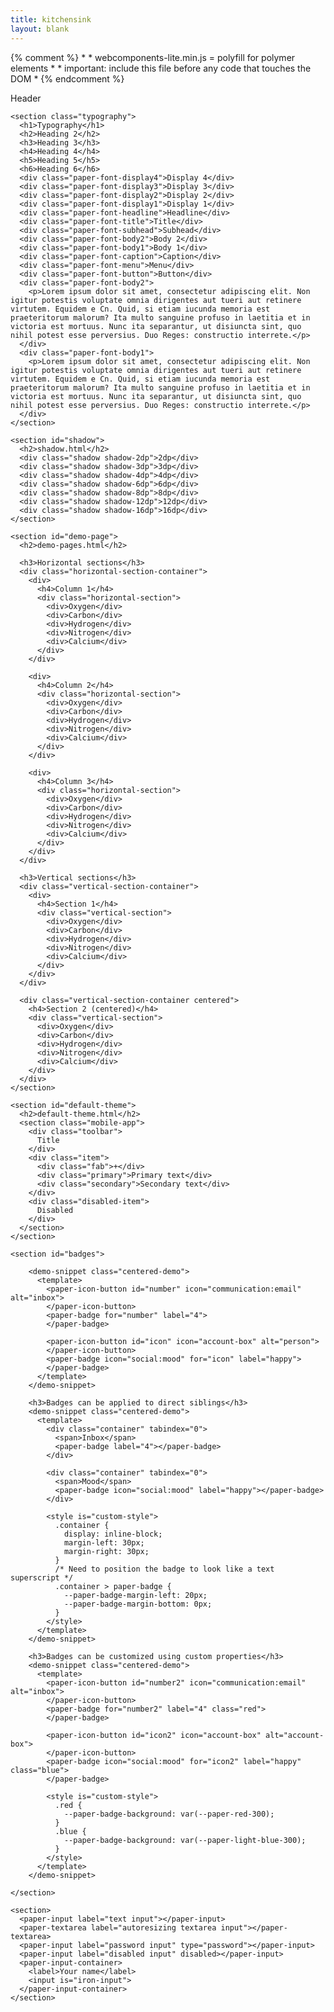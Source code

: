 ```yaml
---
title: kitchensink
layout: blank
---
```


<head>
  <meta charset="utf-8">
  <title>{{ page.title }} - {{ site.title }} - dorel.io</title>
  <meta name="viewport" content="width=device-width, initial-scale=1.0, maximum-scale=1.0">

  <!-- Fundament style to reset browser defaults -->
  <link rel="stylesheet" type="text/css" href="./assets/styles/style-fundament.css">

  {% comment %}
    *
    * webcomponents-lite.min.js = polyfill for polymer elements
    *
    * important: include this file before any code that touches the DOM
    *
  {% endcomment %}
  <script src="/bower_components/webcomponentsjs/webcomponents-lite.min.js"></script>

  <link rel="import" href="/bower_components/iron-flex-layout/iron-flex-layout.html">
  <link rel="import" href="/bower_components/iron-iconset/iron-iconset.html">

  <link rel="import" href="/bower_components/paper-header-panel/paper-header-panel.html">
  <link rel="import" href="/bower_components/paper-toolbar/paper-toolbar.html">
  <link rel="import" href="/bower_components/paper-badge/paper-badge.html">
  
  <!-- paper-styles -->
  <link rel="import" href="/bower_components/paper-styles/color.html">
  <link rel="import" href="/bower_components/paper-styles/shadow.html">
  <link rel="import" href="/bower_components/paper-styles/typography.html">

  <!-- themes 
  Add theme files the <head> tag _AFTER_ the
  webcomponents-lite.min.js and other HTML imports. 
  - These can be used for the template switcher.
  -->
  <link rel="import" href="/bower_components/paper-styles/default-theme">

  <!--script src="/bower_components/platform/platform.js"></script-->
</head>

<!-- Custom style for polymer objects -->
<style is="custom-style">

  .shadow {
    display: inline-block;
    padding: 8px;
    margin: 16px;
    height: 50px;
    width: 50px;
  }

  .shadow-2dp {
    @apply(--shadow-elevation-2dp);
  }

</style>

<body>

  <paper-header-panel mode="waterfall-tall">
    <paper-toolbar>
      <div>Header</div>
    </paper-toolbar>
  </paper-header-panel>

  <main>

    <section class="typography">
      <h1>Typography</h1>
      <h2>Heading 2</h2>
      <h3>Heading 3</h3>
      <h4>Heading 4</h4>
      <h5>Heading 5</h5>
      <h6>Heading 6</h6>
      <div class="paper-font-display4">Display 4</div>
      <div class="paper-font-display3">Display 3</div>
      <div class="paper-font-display2">Display 2</div>
      <div class="paper-font-display1">Display 1</div>
      <div class="paper-font-headline">Headline</div>
      <div class="paper-font-title">Title</div>
      <div class="paper-font-subhead">Subhead</div>
      <div class="paper-font-body2">Body 2</div>
      <div class="paper-font-body1">Body 1</div>
      <div class="paper-font-caption">Caption</div>
      <div class="paper-font-menu">Menu</div>
      <div class="paper-font-button">Button</div>
      <div class="paper-font-body2">
        <p>Lorem ipsum dolor sit amet, consectetur adipiscing elit. Non igitur potestis voluptate omnia dirigentes aut tueri aut retinere virtutem. Equidem e Cn. Quid, si etiam iucunda memoria est praeteritorum malorum? Ita multo sanguine profuso in laetitia et in victoria est mortuus. Nunc ita separantur, ut disiuncta sint, quo nihil potest esse perversius. Duo Reges: constructio interrete.</p>
      </div>
      <div class="paper-font-body1">
        <p>Lorem ipsum dolor sit amet, consectetur adipiscing elit. Non igitur potestis voluptate omnia dirigentes aut tueri aut retinere virtutem. Equidem e Cn. Quid, si etiam iucunda memoria est praeteritorum malorum? Ita multo sanguine profuso in laetitia et in victoria est mortuus. Nunc ita separantur, ut disiuncta sint, quo nihil potest esse perversius. Duo Reges: constructio interrete.</p>
      </div>
    </section>

    <section id="shadow">
      <h2>shadow.html</h2>
      <div class="shadow shadow-2dp">2dp</div>
      <div class="shadow shadow-3dp">3dp</div>
      <div class="shadow shadow-4dp">4dp</div>
      <div class="shadow shadow-6dp">6dp</div>
      <div class="shadow shadow-8dp">8dp</div>
      <div class="shadow shadow-12dp">12dp</div>
      <div class="shadow shadow-16dp">16dp</div>
    </section>

    <section id="demo-page">
      <h2>demo-pages.html</h2>

      <h3>Horizontal sections</h3>
      <div class="horizontal-section-container">
        <div>
          <h4>Column 1</h4>
          <div class="horizontal-section">
            <div>Oxygen</div>
            <div>Carbon</div>
            <div>Hydrogen</div>
            <div>Nitrogen</div>
            <div>Calcium</div>
          </div>
        </div>

        <div>
          <h4>Column 2</h4>
          <div class="horizontal-section">
            <div>Oxygen</div>
            <div>Carbon</div>
            <div>Hydrogen</div>
            <div>Nitrogen</div>
            <div>Calcium</div>
          </div>
        </div>

        <div>
          <h4>Column 3</h4>
          <div class="horizontal-section">
            <div>Oxygen</div>
            <div>Carbon</div>
            <div>Hydrogen</div>
            <div>Nitrogen</div>
            <div>Calcium</div>
          </div>
        </div>
      </div>

      <h3>Vertical sections</h3>
      <div class="vertical-section-container">
        <div>
          <h4>Section 1</h4>
          <div class="vertical-section">
            <div>Oxygen</div>
            <div>Carbon</div>
            <div>Hydrogen</div>
            <div>Nitrogen</div>
            <div>Calcium</div>
          </div>
        </div>
      </div>

      <div class="vertical-section-container centered">
        <h4>Section 2 (centered)</h4>
        <div class="vertical-section">
          <div>Oxygen</div>
          <div>Carbon</div>
          <div>Hydrogen</div>
          <div>Nitrogen</div>
          <div>Calcium</div>
        </div>
      </div>
    </section>

    <section id="default-theme">
      <h2>default-theme.html</h2>
      <section class="mobile-app">
        <div class="toolbar">
          Title
        </div>
        <div class="item">
          <div class="fab">+</div>
          <div class="primary">Primary text</div>
          <div class="secondary">Secondary text</div>
        </div>
        <div class="disabled-item">
          Disabled
        </div>
      </section>
    </section>

    <section id="badges">

        <demo-snippet class="centered-demo">
          <template>
            <paper-icon-button id="number" icon="communication:email" alt="inbox">
            </paper-icon-button>
            <paper-badge for="number" label="4">
            </paper-badge>

            <paper-icon-button id="icon" icon="account-box" alt="person">
            </paper-icon-button>
            <paper-badge icon="social:mood" for="icon" label="happy">
            </paper-badge>
          </template>
        </demo-snippet>

        <h3>Badges can be applied to direct siblings</h3>
        <demo-snippet class="centered-demo">
          <template>
            <div class="container" tabindex="0">
              <span>Inbox</span>
              <paper-badge label="4"></paper-badge>
            </div>

            <div class="container" tabindex="0">
              <span>Mood</span>
              <paper-badge icon="social:mood" label="happy"></paper-badge>
            </div>

            <style is="custom-style">
              .container {
                display: inline-block;
                margin-left: 30px;
                margin-right: 30px;
              }
              /* Need to position the badge to look like a text superscript */
              .container > paper-badge {
                --paper-badge-margin-left: 20px;
                --paper-badge-margin-bottom: 0px;
              }
            </style>
          </template>
        </demo-snippet>

        <h3>Badges can be customized using custom properties</h3>
        <demo-snippet class="centered-demo">
          <template>
            <paper-icon-button id="number2" icon="communication:email" alt="inbox">
            </paper-icon-button>
            <paper-badge for="number2" label="4" class="red">
            </paper-badge>

            <paper-icon-button id="icon2" icon="account-box" alt="account-box">
            </paper-icon-button>
            <paper-badge icon="social:mood" for="icon2" label="happy" class="blue">
            </paper-badge>

            <style is="custom-style">
              .red {
                --paper-badge-background: var(--paper-red-300);
              }
              .blue {
                --paper-badge-background: var(--paper-light-blue-300);
              }
            </style>
          </template>
        </demo-snippet>

    </section>

    <section>
      <paper-input label="text input"></paper-input>
      <paper-textarea label="autoresizing textarea input"></paper-textarea>
      <paper-input label="password input" type="password"></paper-input>
      <paper-input label="disabled input" disabled></paper-input>
      <paper-input-container>
        <label>Your name</label>
        <input is="iron-input">
      </paper-input-container>
    </section>

  </main>

  <script>
    // Uses webcomponents-lite.min.js.
    // If you aren't using the polyfill, you can't rely on the WebComponentsReady.
    // To ensure that elements are ready on polyfilled browsers, 
    // wait for WebComponentsReady.
    document.addEventListener('WebComponentsReady', function() {
      var input = document.querySelector('paper-input');
      var button = document.querySelector('paper-button');
      var greeting = document.getElementById("greeting");
      button.addEventListener('click', function() {
        greeting.textContent = 'Hello, ' + input.value;
      });
    });
  </script>

</body>
